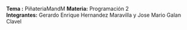 **Tema :** PiñateriaMandM
**Materia:** Programación 2  
**Integrantes:** Gerardo Enrique Hernandez Maravilla y Jose Mario Galan Clavel
